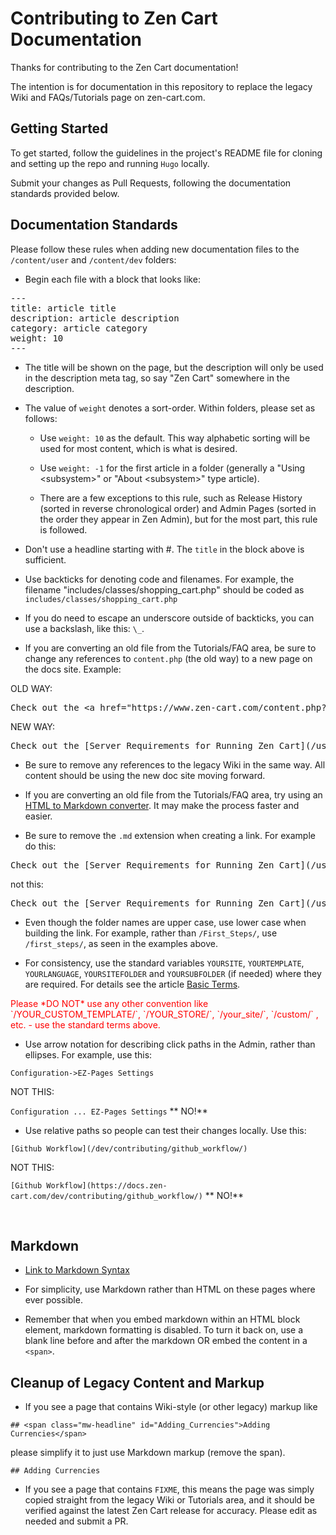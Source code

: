 # Contributing to Zen Cart Documentation 

Thanks for contributing to the Zen Cart documentation!  

The intention is for documentation in this repository to replace the 
legacy Wiki and FAQs/Tutorials page on zen-cart.com. 

## Getting Started 
To get started, follow the guidelines in the project's README file 
for cloning and setting up the repo and running `Hugo` locally. 

Submit your changes as Pull Requests, following the documentation standards
provided below.  

## Documentation Standards 

Please follow these rules when adding new documentation files to the `/content/user` and `/content/dev` folders: 

- Begin each file with a block that looks like:
<pre>
---
title: article title
description: article description 
category: article category
weight: 10
---
</pre>

- The title will be shown on the page, but the description will only be used in the description meta tag, so say "Zen Cart" somewhere in the description.  

- The value of `weight` denotes a sort-order. Within folders, please set as follows: 

    - Use `weight: 10` as the default. This way alphabetic sorting will be used for most content, which is what is desired.

    - Use `weight: -1` for the first article in a folder (generally a "Using &lt;subsystem&gt;" or "About &lt;subsystem&gt;" type article). 
    
    - There are a few exceptions to this rule, such as Release History (sorted in reverse chronological order) and Admin Pages (sorted in the order they appear in Zen Admin), but for the most part, this rule is followed.

- Don't use a headline starting with #.  The `title` in the block above is sufficient.

- Use backticks for denoting code and filenames.  For example, the filename "includes/classes/shopping\_cart.php" should be coded as 
`includes/classes/shopping_cart.php`

- If you do need to escape an underscore outside of backticks, you can use a backslash, like this: `\_`.  

- If you are converting an old file from the Tutorials/FAQ area, be sure to change any references to `content.php` (the old way) to a new page on the docs site. Example: 

OLD WAY: 
<pre>
Check out the &lt;a href="https://www.zen-cart.com/content.php?48-what-are-the-server-requirements-to-run-zen-cart" target="&#95;blank"&gt;Server Requirements For Running Zen Cart&lt;/a&gt;
</pre>

NEW WAY: 

<pre>
Check out the [Server Requirements for Running Zen Cart](/user/first_steps/server_requirements). 
</pre>


- Be sure to remove any references to the legacy Wiki in the same way. All content should be using the new doc site moving forward.

- If you are converting an old file from the Tutorials/FAQ area, try using an [HTML to Markdown converter](https://www.browserling.com/tools/html-to-markdown).  It may make the process faster and easier. 

- Be sure to remove the `.md` extension when creating a link.  For example do this: 

<pre>
Check out the [Server Requirements for Running Zen Cart](/user/first_steps/server_requirements).  
</pre> 

not this: 

<pre>
Check out the [Server Requirements for Running Zen Cart](/user/first_steps/server_requirements.md).  
</pre> 

- Even though the folder names are upper case, use lower case when building the link.  For example, rather than `/First_Steps/`, use `/first_steps/`, as seen in the examples above.

- For consistency, use the standard variables `YOURSITE`, `YOURTEMPLATE`,  `YOURLANGUAGE`, `YOURSITEFOLDER` and `YOURSUBFOLDER` (if needed) where they are required.  For details see the article [Basic Terms](user/new_user_topics/basic_terms). 

<font color="red">
       Please *DO NOT* use any other convention like `/YOUR_CUSTOM_TEMPLATE/`, `/YOUR_STORE/`, `/your_site/`, `/custom/` , etc. - use the standard terms above. 
</font>


- Use arrow notation for describing click paths in the Admin, rather than ellipses.  For example, use this: 

`Configuration->EZ-Pages Settings` 

NOT THIS:  

`Configuration ... EZ-Pages Settings`              ** NO!** 

- Use relative paths so people can test their changes locally.  Use this: 

`[Github Workflow](/dev/contributing/github_workflow/)`

NOT THIS:

`[Github Workflow](https://docs.zen-cart.com/dev/contributing/github_workflow/)`       ** NO!** 


<br />

## Markdown

* [Link to Markdown Syntax](https://www.markdownguide.org/basic-syntax/)

* For simplicity, use Markdown rather than HTML on these pages where ever possible. 

* Remember that when you embed markdown within an HTML block element, markdown formatting is disabled.  To turn it back on, use a blank line before and after the markdown OR embed the content in a `<span>`.


## Cleanup of Legacy Content and Markup  

- If you see a page that contains Wiki-style (or other legacy) markup like 

`## <span class="mw-headline" id="Adding_Currencies">Adding Currencies</span>`

please simplify it to just use Markdown markup (remove the span). 

`## Adding Currencies`


- If you see a page that contains `FIXME`, this means the page was simply copied straight from the legacy Wiki or Tutorials area, and it should be verified against the latest Zen Cart release for accuracy.  Please edit as needed and submit a PR.



